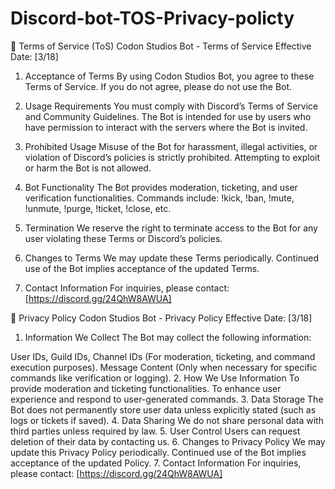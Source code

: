 # Discord-bot-TOS-Privacy-policty

📄 Terms of Service (ToS)
Codon Studios Bot - Terms of Service
Effective Date: [3/18]

1. Acceptance of Terms
By using Codon Studios Bot, you agree to these Terms of Service. If you do not agree, please do not use the Bot.

2. Usage Requirements
You must comply with Discord’s Terms of Service and Community Guidelines.
The Bot is intended for use by users who have permission to interact with the servers where the Bot is invited.
3. Prohibited Usage
Misuse of the Bot for harassment, illegal activities, or violation of Discord’s policies is strictly prohibited.
Attempting to exploit or harm the Bot is not allowed.
4. Bot Functionality
The Bot provides moderation, ticketing, and user verification functionalities.
Commands include: !kick, !ban, !mute, !unmute, !purge, !ticket, !close, etc.
5. Termination
We reserve the right to terminate access to the Bot for any user violating these Terms or Discord’s policies.
6. Changes to Terms
We may update these Terms periodically. Continued use of the Bot implies acceptance of the updated Terms.
7. Contact Information
For inquiries, please contact: [https://discord.gg/24QhW8AWUA]

📄 Privacy Policy
Codon Studios Bot - Privacy Policy
Effective Date: [3/18]

1. Information We Collect
The Bot may collect the following information:

User IDs, Guild IDs, Channel IDs (For moderation, ticketing, and command execution purposes).
Message Content (Only when necessary for specific commands like verification or logging).
2. How We Use Information
To provide moderation and ticketing functionalities.
To enhance user experience and respond to user-generated commands.
3. Data Storage
The Bot does not permanently store user data unless explicitly stated (such as logs or tickets if saved).
4. Data Sharing
We do not share personal data with third parties unless required by law.
5. User Control
Users can request deletion of their data by contacting us.
6. Changes to Privacy Policy
We may update this Privacy Policy periodically. Continued use of the Bot implies acceptance of the updated Policy.
7. Contact Information
For inquiries, please contact: [https://discord.gg/24QhW8AWUA]
